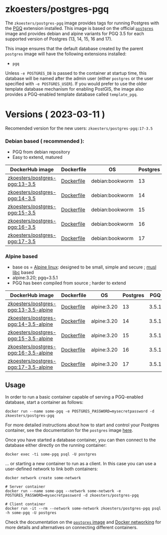# zkoesters/postgres-pgq

The `zkoesters/postgres-pgq` image provides tags for running Postgres with the [PGQ](https://github.com/pgq/pgq) extension installed. This image is based on the official [`postgres`](https://registry.hub.docker.com/_/postgres/) image and provides debian and alpine variants for PGQ 3.5 for each supported version of Postgres (13, 14, 15, 16 and 17).

This image ensures that the default database created by the parent `postgres` image will have the following extensions installed:

* `pgq`

Unless `-e POSTGRES_DB` is passed to the container at startup time, this database will be named after the admin user (either `postgres` or the user specified with `-e POSTGRES_USER`). If you would prefer to use the older template database mechanism for enabling PostGIS, the image also provides a PGQ-enabled template database called `template_pgq`.

# Versions ( 2023-03-11 )

Recomended version for the new users: `zkoesters/postgres-pgq:17-3.5`

### Debian based ( recommended ):

* PGQ from debian repository
* Easy to extend, matured

| DockerHub image | Dockerfile | OS | Postgres | PGQ |
| --------------- | ---------- | -- | -------- | --- |
| [zkoesters/postgres-pgq:13-3.5](https://registry.hub.docker.com/r/zkoesters/postgres-pgq/tags?page=1&name=13-3.5) | [Dockerfile](https://github.com/zkoesters/docker-postgres-pgq/blob/master/13-3.5/Dockerfile) | debian:bookworm | 13 | 3.5 |
| [zkoesters/postgres-pgq:14-3.5](https://registry.hub.docker.com/r/zkoesters/postgres-pgq/tags?page=1&name=14-3.5) | [Dockerfile](https://github.com/zkoesters/docker-postgres-pgq/blob/master/14-3.5/Dockerfile) | debian:bookworm | 14 | 3.5 |
| [zkoesters/postgres-pgq:15-3.5](https://registry.hub.docker.com/r/zkoesters/postgres-pgq/tags?page=1&name=15-3.5) | [Dockerfile](https://github.com/zkoesters/docker-postgres-pgq/blob/master/15-3.5/Dockerfile) | debian:bookworm | 15 | 3.5 |
| [zkoesters/postgres-pgq:16-3.5](https://registry.hub.docker.com/r/zkoesters/postgres-pgq/tags?page=1&name=16-3.5) | [Dockerfile](https://github.com/zkoesters/docker-postgres-pgq/blob/master/16-3.5/Dockerfile) | debian:bookworm | 16 | 3.5 |
| [zkoesters/postgres-pgq:17-3.5](https://registry.hub.docker.com/r/zkoesters/postgres-pgq/tags?page=1&name=17-3.5) | [Dockerfile](https://github.com/zkoesters/docker-postgres-pgq/blob/master/17-3.5/Dockerfile) | debian:bookworm | 17 | 3.5 |

### Alpine based

* base os = [Alpine linux](https://alpinelinux.org/): designed to be small, simple and secure ; [musl libc](https://musl.libc.org/) based
* alpine:3.20; pgq=3.5.1
* PGQ has been compiled from source ; harder to extend

| DockerHub image | Dockerfile | OS          | Postgres | PGQ   |
| --------------- | ---------- |-------------| -------- |-------|
| [zkoesters/postgres-pgq:13-3.5-alpine](https://registry.hub.docker.com/r/zkoesters/postgres-pgq/tags?page=1&name=13-3.5-alpine) | [Dockerfile](https://github.com/zkoesters/docker-postgres-pgq/blob/master/13-3.5/alpine/Dockerfile) | alpine:3.20 | 13 | 3.5.1 |
| [zkoesters/postgres-pgq:14-3.5-alpine](https://registry.hub.docker.com/r/zkoesters/postgres-pgq/tags?page=1&name=14-3.5-alpine) | [Dockerfile](https://github.com/zkoesters/docker-postgres-pgq/blob/master/14-3.5/alpine/Dockerfile) | alpine:3.20 | 14 | 3.5.1 |
| [zkoesters/postgres-pgq:15-3.5-alpine](https://registry.hub.docker.com/r/zkoesters/postgres-pgq/tags?page=1&name=15-3.5-alpine) | [Dockerfile](https://github.com/zkoesters/docker-postgres-pgq/blob/master/15-3.5/alpine/Dockerfile) | alpine:3.20 | 15 | 3.5.1 |
| [zkoesters/postgres-pgq:16-3.5-alpine](https://registry.hub.docker.com/r/zkoesters/postgres-pgq/tags?page=1&name=16-3.5-alpine) | [Dockerfile](https://github.com/zkoesters/docker-postgres-pgq/blob/master/16-3.5/alpine/Dockerfile) | alpine:3.20 | 16 | 3.5.1 |
| [zkoesters/postgres-pgq:17-3.5-alpine](https://registry.hub.docker.com/r/zkoesters/postgres-pgq/tags?page=1&name=17-3.5-alpine) | [Dockerfile](https://github.com/zkoesters/docker-postgres-pgq/blob/master/17-3.5/alpine/Dockerfile) | alpine:3.20 | 17 | 3.5.1 |

## Usage

In order to run a basic container capable of serving a PGQ-enabled database, start a container as follows:

    docker run --name some-pgq -e POSTGRES_PASSWORD=mysecretpassword -d zkoesters/postgres-pgq

For more detailed instructions about how to start and control your Postgres container, see the documentation for the `postgres` image [here](https://registry.hub.docker.com/_/postgres/).

Once you have started a database container, you can then connect to the database either directly on the running container:

    docker exec -ti some-pgq psql -U postgres

... or starting a new container to run as a client. In this case you can use a user-defined network to link both containers:

    docker network create some-network

    # Server container
    docker run --name some-pgq --network some-network -e POSTGRES_PASSWORD=mysecretpassword -d zkoesters/postgres-pgq

    # Client container
    docker run -it --rm --network some-network zkoesters/postgres-pgq psql -h some-pgq -U postgres

Check the documentation on the [`postgres` image](https://registry.hub.docker.com/_/postgres/) and [Docker networking](https://docs.docker.com/network/) for more details and alternatives on connecting different containers.
